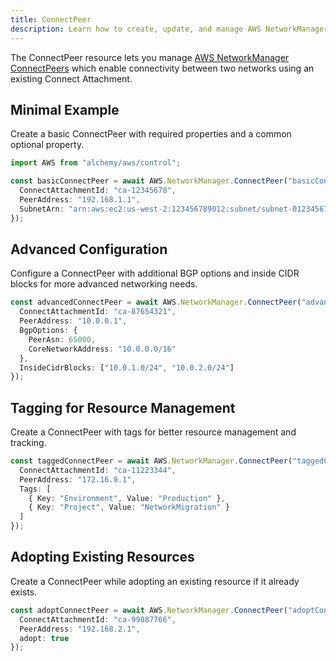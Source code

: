 ```yaml
---
title: ConnectPeer
description: Learn how to create, update, and manage AWS NetworkManager ConnectPeers using Alchemy Cloud Control.
---
```



The ConnectPeer resource lets you manage [AWS NetworkManager ConnectPeers](https://docs.aws.amazon.com/networkmanager/latest/userguide/) which enable connectivity between two networks using an existing Connect Attachment.

## Minimal Example

Create a basic ConnectPeer with required properties and a common optional property.

```ts
import AWS from "alchemy/aws/control";

const basicConnectPeer = await AWS.NetworkManager.ConnectPeer("basicConnectPeer", {
  ConnectAttachmentId: "ca-12345678",
  PeerAddress: "192.168.1.1",
  SubnetArn: "arn:aws:ec2:us-west-2:123456789012:subnet/subnet-0123456789abcdef0"
});
```

## Advanced Configuration

Configure a ConnectPeer with additional BGP options and inside CIDR blocks for more advanced networking needs.

```ts
const advancedConnectPeer = await AWS.NetworkManager.ConnectPeer("advancedConnectPeer", {
  ConnectAttachmentId: "ca-87654321",
  PeerAddress: "10.0.0.1",
  BgpOptions: {
    PeerAsn: 65000,
    CoreNetworkAddress: "10.0.0.0/16"
  },
  InsideCidrBlocks: ["10.0.1.0/24", "10.0.2.0/24"]
});
```

## Tagging for Resource Management

Create a ConnectPeer with tags for better resource management and tracking.

```ts
const taggedConnectPeer = await AWS.NetworkManager.ConnectPeer("taggedConnectPeer", {
  ConnectAttachmentId: "ca-11223344",
  PeerAddress: "172.16.0.1",
  Tags: [
    { Key: "Environment", Value: "Production" },
    { Key: "Project", Value: "NetworkMigration" }
  ]
});
```

## Adopting Existing Resources

Create a ConnectPeer while adopting an existing resource if it already exists.

```ts
const adoptConnectPeer = await AWS.NetworkManager.ConnectPeer("adoptConnectPeer", {
  ConnectAttachmentId: "ca-99887766",
  PeerAddress: "192.168.2.1",
  adopt: true
});
```
